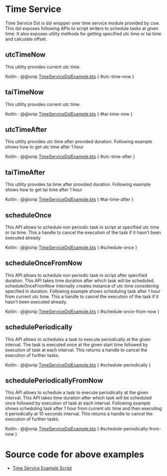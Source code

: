 # Time Service

Time Service Dsl is dsl wrapper over time service module provided by csw. This dsl exposes following APIs to script writers to
schedule tasks at given time. It also exposes utility methods for getting specified utc time or tai time and calculate offset. 

## utcTimeNow

This utility provides current utc time.

Kotlin
:   @@snip [TimeServiceDslExample.kts](../../../../../../../examples/src/main/kotlin/esw/ocs/scripts/examples/paradox/TimeServiceDslExample.kts) { #utc-time-now }


## taiTimeNow

This utility provides current utc time.

Kotlin
:   @@snip [TimeServiceDslExample.kts](../../../../../../../examples/src/main/kotlin/esw/ocs/scripts/examples/paradox/TimeServiceDslExample.kts) { #tai-time-now }


## utcTimeAfter

This utility provides utc time after provided duration. Following example shows how to get utc time after 1 hour

Kotlin
:   @@snip [TimeServiceDslExample.kts](../../../../../../../examples/src/main/kotlin/esw/ocs/scripts/examples/paradox/TimeServiceDslExample.kts) { #utc-time-after }


## taiTimeAfter

This utility provides tai time after provided duration. Following example shows how to get tai time after 1 hour

Kotlin
:   @@snip [TimeServiceDslExample.kts](../../../../../../../examples/src/main/kotlin/esw/ocs/scripts/examples/paradox/TimeServiceDslExample.kts) { #tai-time-after }


## scheduleOnce

This API allows to schedule non periodic task in script at specified utc time or tai time. This a handle to cancel the execution of the task if it hasn't been executed already

Kotlin
:   @@snip [TimeServiceDslExample.kts](../../../../../../../examples/src/main/kotlin/esw/ocs/scripts/examples/paradox/TimeServiceDslExample.kts) { #schedule-once }

## scheduleOnceFromNow

This API allows to schedule non periodic task in script after specified duration. This API takes time duration after which task will
be scheduled. scheduleOnceFromNow internally creates instance of utc time considering specified in duration. Following example shows
scheduling task after 1 hour from current utc time. This a handle to cancel the execution of the task if it hasn't been executed already.

Kotlin
:   @@snip [TimeServiceDslExample.kts](../../../../../../../examples/src/main/kotlin/esw/ocs/scripts/examples/paradox/TimeServiceDslExample.kts) { #schedule-once-from-now }

## schedulePeriodically

This API allows to schedules a task to execute periodically at the given interval. The task is executed once at the given start time followed by execution of task at each interval. 
This returns a handle to cancel the execution of further tasks.

Kotlin
:   @@snip [TimeServiceDslExample.kts](../../../../../../../examples/src/main/kotlin/esw/ocs/scripts/examples/paradox/TimeServiceDslExample.kts) { #schedule-periodically }


## schedulePeriodicallyFromNow

This API allows to schedule a task to execute periodically at the given interval. This API takes time duration after which task will
be scheduled once followed by execution of task at each interval. Following example shows scheduling task after 1 hour from current utc time
and then executing it periodically at 10 seconds interval. This returns a handle to cancel the execution of further tasks.

Kotlin
:   @@snip [TimeServiceDslExample.kts](../../../../../../../examples/src/main/kotlin/esw/ocs/scripts/examples/paradox/TimeServiceDslExample.kts) { #schedule-periodically-from-now }

# Source code for above examples

* [Time Service Example Script]($github.base_url$/examples/src/main/kotlin/esw/ocs/scripts/examples/paradox/TimeServiceDslExample.kts)
